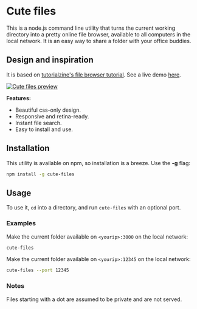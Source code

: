 # Cute files

This is a node.js command line utility that turns the current working directory into a pretty online file browser, available to all computers in the local network. It is an easy way to share a folder with your office buddies.

## Design and inspiration

It is based on [tutorialzine's file browser tutorial](http://tutorialzine.com/2014/09/cute-file-browser-jquery-ajax-php/). See a live demo [here](http://demo.tutorialzine.com/2014/09/cute-file-browser-jquery-ajax-php/).


[![Cute files preview](http://cdn.tutorialzine.com/wp-content/uploads/2014/09/file-and-folder-grid.jpg)](http://tutorialzine.com/2014/09/cute-file-browser-jquery-ajax-php/)


**Features:**

* Beautiful css-only design.
* Responsive and retina-ready.
* Instant file search.
* Easy to install and use.

## Installation

This utility is available on npm, so installation is a breeze. Use the **-g** flag:

```bash
npm install -g cute-files
```

## Usage

To use it, `cd` into a directory, and run `cute-files` with an optional port.

### Examples

Make the current folder available on `<yourip>:3000` on the local network:

```bash
cute-files
```

Make the current folder available on `<yourip>:12345` on the local network:

```bash
cute-files --port 12345
```

### Notes

Files starting with a dot are assumed to be private and are not served.